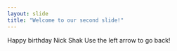 ```yaml
---
layout: slide
title: "Welcome to our second slide!"
---
```

Happy birthday Nick Shak
Use the left arrow to go back!
